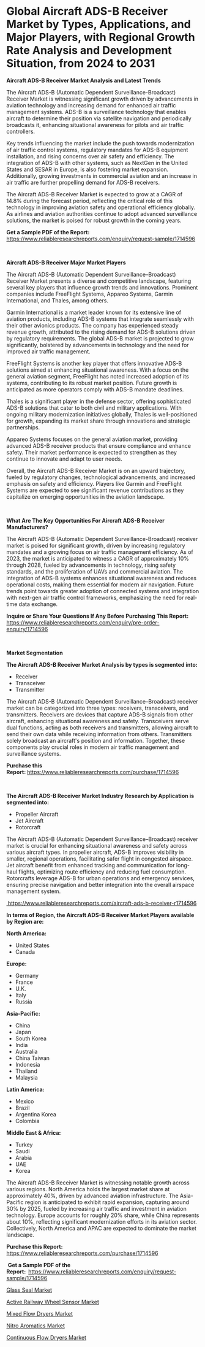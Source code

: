 <p><h1>Global Aircraft ADS-B Receiver Market by Types, Applications, and Major Players, with Regional Growth Rate Analysis and Development Situation, from 2024 to 2031</h1></p><p><strong>Aircraft ADS-B Receiver Market Analysis and Latest Trends</strong></p>
<p><p>The Aircraft ADS-B (Automatic Dependent Surveillance-Broadcast) Receiver Market is witnessing significant growth driven by advancements in aviation technology and increasing demand for enhanced air traffic management systems. ADS-B is a surveillance technology that enables aircraft to determine their position via satellite navigation and periodically broadcasts it, enhancing situational awareness for pilots and air traffic controllers. </p><p>Key trends influencing the market include the push towards modernization of air traffic control systems, regulatory mandates for ADS-B equipment installation, and rising concerns over air safety and efficiency. The integration of ADS-B with other systems, such as NextGen in the United States and SESAR in Europe, is also fostering market expansion. Additionally, growing investments in commercial aviation and an increase in air traffic are further propelling demand for ADS-B receivers. </p><p>The Aircraft ADS-B Receiver Market is expected to grow at a CAGR of 14.8% during the forecast period, reflecting the critical role of this technology in improving aviation safety and operational efficiency globally. As airlines and aviation authorities continue to adopt advanced surveillance solutions, the market is poised for robust growth in the coming years.</p></p>
<p><strong>Get a Sample PDF of the Report:&nbsp;</strong> <a href="https://www.reliableresearchreports.com/enquiry/request-sample/1714596?utm_campaign=120&utm_medium=2&utm_source=Github&utm_content=ia&utm_term=22102024&utm_id=aircraft-ads-b-receiver">https://www.reliableresearchreports.com/enquiry/request-sample/1714596</a></p>
<p>&nbsp;</p>
<p><strong>Aircraft ADS-B Receiver Major Market Players</strong></p>
<p><p>The Aircraft ADS-B (Automatic Dependent Surveillance–Broadcast) Receiver Market presents a diverse and competitive landscape, featuring several key players that influence growth trends and innovations. Prominent companies include FreeFlight Systems, Appareo Systems, Garmin International, and Thales, among others.</p><p>Garmin International is a market leader known for its extensive line of aviation products, including ADS-B systems that integrate seamlessly with their other avionics products. The company has experienced steady revenue growth, attributed to the rising demand for ADS-B solutions driven by regulatory requirements. The global ADS-B market is projected to grow significantly, bolstered by advancements in technology and the need for improved air traffic management.</p><p>FreeFlight Systems is another key player that offers innovative ADS-B solutions aimed at enhancing situational awareness. With a focus on the general aviation segment, FreeFlight has noted increased adoption of its systems, contributing to its robust market position. Future growth is anticipated as more operators comply with ADS-B mandate deadlines.</p><p>Thales is a significant player in the defense sector, offering sophisticated ADS-B solutions that cater to both civil and military applications. With ongoing military modernization initiatives globally, Thales is well-positioned for growth, expanding its market share through innovations and strategic partnerships.</p><p>Appareo Systems focuses on the general aviation market, providing advanced ADS-B receiver products that ensure compliance and enhance safety. Their market performance is expected to strengthen as they continue to innovate and adapt to user needs.</p><p>Overall, the Aircraft ADS-B Receiver Market is on an upward trajectory, fueled by regulatory changes, technological advancements, and increased emphasis on safety and efficiency. Players like Garmin and FreeFlight Systems are expected to see significant revenue contributions as they capitalize on emerging opportunities in the aviation landscape.</p></p>
<p>&nbsp;</p>
<p><strong>What Are The Key Opportunities For Aircraft ADS-B Receiver Manufacturers?</strong></p>
<p><p>The Aircraft ADS-B (Automatic Dependent Surveillance-Broadcast) receiver market is poised for significant growth, driven by increasing regulatory mandates and a growing focus on air traffic management efficiency. As of 2023, the market is anticipated to witness a CAGR of approximately 10% through 2028, fueled by advancements in technology, rising safety standards, and the proliferation of UAVs and commercial aviation. The integration of ADS-B systems enhances situational awareness and reduces operational costs, making them essential for modern air navigation. Future trends point towards greater adoption of connected systems and integration with next-gen air traffic control frameworks, emphasizing the need for real-time data exchange.</p></p>
<p><strong>Inquire or Share Your Questions If Any Before Purchasing This Report:</strong> <a href="https://www.reliableresearchreports.com/enquiry/pre-order-enquiry/1714596?utm_campaign=120&utm_medium=2&utm_source=Github&utm_content=ia&utm_term=22102024&utm_id=aircraft-ads-b-receiver">https://www.reliableresearchreports.com/enquiry/pre-order-enquiry/1714596</a></p>
<p>&nbsp;</p>
<p><strong>Market Segmentation</strong></p>
<p><strong>The Aircraft ADS-B Receiver Market Analysis by types is segmented into:</strong></p>
<p><ul><li>Receiver</li><li>Transceiver</li><li>Transmitter</li></ul></p>
<p><p>The Aircraft ADS-B (Automatic Dependent Surveillance–Broadcast) receiver market can be categorized into three types: receivers, transceivers, and transmitters. Receivers are devices that capture ADS-B signals from other aircraft, enhancing situational awareness and safety. Transceivers serve dual functions, acting as both receivers and transmitters, allowing aircraft to send their own data while receiving information from others. Transmitters solely broadcast an aircraft's position and information. Together, these components play crucial roles in modern air traffic management and surveillance systems.</p></p>
<p><strong>Purchase this Report:&nbsp;</strong><a href="https://www.reliableresearchreports.com/purchase/1714596?utm_campaign=120&utm_medium=2&utm_source=Github&utm_content=ia&utm_term=22102024&utm_id=aircraft-ads-b-receiver">https://www.reliableresearchreports.com/purchase/1714596</a></p>
<p>&nbsp;</p>
<p><strong>The Aircraft ADS-B Receiver Market Industry Research by Application is segmented into:</strong></p>
<p><ul><li>Propeller Aircraft</li><li>Jet Aircraft</li><li>Rotorcraft</li></ul></p>
<p><p>The Aircraft ADS-B (Automatic Dependent Surveillance–Broadcast) receiver market is crucial for enhancing situational awareness and safety across various aircraft types. In propeller aircraft, ADS-B improves visibility in smaller, regional operations, facilitating safer flight in congested airspace. Jet aircraft benefit from enhanced tracking and communication for long-haul flights, optimizing route efficiency and reducing fuel consumption. Rotorcrafts leverage ADS-B for urban operations and emergency services, ensuring precise navigation and better integration into the overall airspace management system.</p></p>
<p><a href="https://www.reliableresearchreports.com/aircraft-ads-b-receiver-r1714596?utm_campaign=120&utm_medium=2&utm_source=Github&utm_content=ia&utm_term=22102024&utm_id=aircraft-ads-b-receiver">&nbsp;https://www.reliableresearchreports.com/aircraft-ads-b-receiver-r1714596</a></p>
<p><strong>In terms of Region, the Aircraft ADS-B Receiver Market Players available by Region are:</strong></p>
<p>
    <p> <strong> North America: </strong>
        <ul>
            <li>United States</li>
            <li>Canada</li>
        </ul>
        </p> 
    <p> <strong> Europe: </strong>
        <ul>
            <li>Germany</li>
            <li>France</li>
            <li>U.K.</li>
            <li>Italy</li>
            <li>Russia</li>
        </ul>
        </p> 
    <p> <strong> Asia-Pacific: </strong>
        <ul>
            <li>China</li>
            <li>Japan</li>
            <li>South Korea</li>
            <li>India</li>
            <li>Australia</li>
            <li>China Taiwan</li>
            <li>Indonesia</li>
            <li>Thailand</li>
            <li>Malaysia</li>
        </ul>
        </p> 
    <p> <strong> Latin America: </strong>
        <ul>
            <li>Mexico</li>
            <li>Brazil</li>
            <li>Argentina Korea</li>
            <li>Colombia</li>
        </ul>
        </p> 
    <p> <strong> Middle East & Africa: </strong>
        <ul>
            <li>Turkey</li>
            <li>Saudi</li>
            <li>Arabia</li>
            <li>UAE</li>
            <li>Korea</li>
        </ul>
    </p>
    </p>
<p><p>The Aircraft ADS-B Receiver Market is witnessing notable growth across various regions. North America holds the largest market share at approximately 40%, driven by advanced aviation infrastructure. The Asia-Pacific region is anticipated to exhibit rapid expansion, capturing around 30% by 2025, fueled by increasing air traffic and investment in aviation technology. Europe accounts for roughly 20% share, while China represents about 10%, reflecting significant modernization efforts in its aviation sector. Collectively, North America and APAC are expected to dominate the market landscape.</p></p>
<p><strong>Purchase this Report: </strong><a href="https://www.reliableresearchreports.com/purchase/1714596?utm_campaign=120&utm_medium=2&utm_source=Github&utm_content=ia&utm_term=22102024&utm_id=aircraft-ads-b-receiver">https://www.reliableresearchreports.com/purchase/1714596</a></p>
<p>&nbsp;<strong>Get a Sample PDF of the Report:&nbsp;&nbsp;</strong><a href="https://www.reliableresearchreports.com/enquiry/request-sample/1714596?utm_campaign=120&utm_medium=2&utm_source=Github&utm_content=ia&utm_term=22102024&utm_id=aircraft-ads-b-receiver">https://www.reliableresearchreports.com/enquiry/request-sample/1714596</a></p>
<p><strong></strong></p>
<p><p><a href="https://www.linkedin.com/pulse/glass-seal-industry-insights-report-analyzing-market-trends-applications-xxpdc?utm_campaign=120&utm_medium=2&utm_source=Github&utm_content=ia&utm_term=22102024&utm_id=aircraft-ads-b-receiver">Glass Seal Market</a></p><p><a href="https://github.com/LacThu1/Market-Research-Report-List-1/blob/main/active-railway-wheel-sensor-market.md?utm_campaign=120&utm_medium=2&utm_source=Github&utm_content=ia&utm_term=22102024&utm_id=aircraft-ads-b-receiver">Active Railway Wheel Sensor Market</a></p><p><a href="https://issuu.com/reportprime-2/docs/mixed-flow-dryers-market-size-2030._a916b168fef6ae?utm_campaign=120&utm_medium=2&utm_source=Github&utm_content=ia&utm_term=22102024&utm_id=aircraft-ads-b-receiver">Mixed Flow Dryers Market</a></p><p><a href="https://www.linkedin.com/pulse/unlocking-growth-potential-strategic-analysis-nitro-aromatics-b5w7c?utm_campaign=120&utm_medium=2&utm_source=Github&utm_content=ia&utm_term=22102024&utm_id=aircraft-ads-b-receiver">Nitro Aromatics Market</a></p><p><a href="https://issuu.com/reportprime-2/docs/continuous-flow-dryers-market-size-_846b685bcfae92?utm_campaign=120&utm_medium=2&utm_source=Github&utm_content=ia&utm_term=22102024&utm_id=aircraft-ads-b-receiver">Continuous Flow Dryers Market</a></p></p>